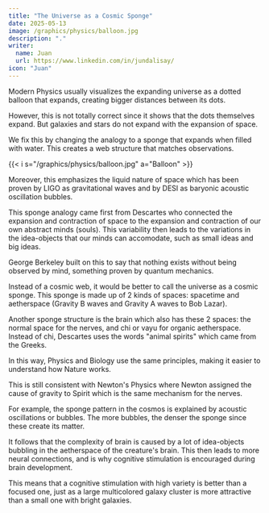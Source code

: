 ```yaml
---
title: "The Universe as a Cosmic Sponge"
date: 2025-05-13
image: /graphics/physics/balloon.jpg
description: "."
writer:
  name: Juan
  url: https://www.linkedin.com/in/jundalisay/
icon: "Juan"
---
```



Modern Physics usually visualizes the expanding universe as a dotted balloon that expands, creating bigger distances between its dots. 

However, this is not totally correct since it shows that the dots themselves expand. But galaxies and stars do not expand with the expansion of space.

We fix this by changing the analogy to a sponge that expands when filled with water. This creates a web structure that matches observations. 

{{< i s="/graphics/physics/balloon.jpg" a="Balloon" >}}


Moreover, this emphasizes the liquid nature of space which has been proven by LIGO as gravitational waves and by DESI as baryonic acoustic oscillation bubbles. 

This sponge analogy came first from Descartes who connected the expansion and contraction of space to the expansion and contraction of our own abstract minds (souls). This variability then leads to the variations in the idea-objects that our minds can accomodate, such as small ideas and big ideas.

George Berkeley built on this to say that nothing exists without being observed by mind, something proven by quantum mechanics.

Instead of a cosmic web, it would be better to call the universe as a cosmic sponge. This sponge is made up of 2 kinds of spaces: spacetime and aetherspace (Gravity B waves and Gravity A waves to Bob Lazar).

Another sponge structure is the brain which also has these 2 spaces: the normal space for the nerves, and chi or vayu for organic aetherspace. Instead of chi, Descartes uses the words "animal spirits" which came from the Greeks.

In this way, Physics and Biology use the same principles, making it easier to understand how Nature works. 

This is still consistent with Newton's Physics where Newton assigned the cause of gravity to Spirit which is the same mechanism for the nerves.

For example, the sponge pattern in the cosmos is explained by acoustic oscillations or bubbles. The more bubbles, the denser the sponge since these create its matter. 

It follows that the complexity of brain is caused by a lot of idea-objects bubbling in the aetherspace of the creature's brain. This then leads to more neural connections, and is why cognitive stimulation is encouraged during brain development.

This means that a cognitive stimulation with high variety is better than a focused one, just as a large multicolored galaxy cluster is more attractive than a small one with bright galaxies.